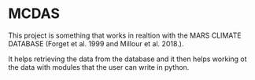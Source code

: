 # MCDAS

This project is something that works in realtion with the MARS CLIMATE DATABASE (Forget et al. 1999 and Millour et al. 2018.).

It helps retrieving the data from the database and it then helps working ot the data with modules that the user can write in python.
